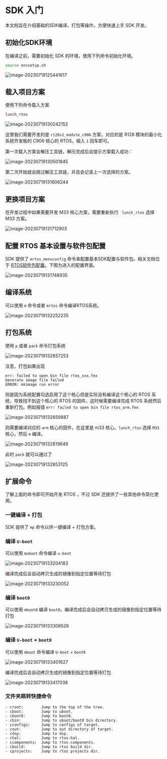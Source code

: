 # SDK 入门

本文档旨在介绍基础的SDK编译，打包等操作，方便快速上手 SDK 开发。

## 初始化SDK环境

在编译之前，需要初始化 SDK 的环境，使用下列命令初始化环境。

```bash
source envsetup.sh
```

![image-20230719125441617](assets/post/sdk_intro/image-20230719125441617.png)

## 载入项目方案

使用下列命令载入方案

```bash
lunch_rtos
```

![image-20230719130242152](assets/post/sdk_intro/image-20230719130242152.png)

这里我们需要开发的是 `r128s2_module_c906` 方案，对应的是 R128 模块的最小化系统开发板的 C906 核心的 RTOS。输入 `1` 回车即可。

第一次载入方案会解压工具链，解压完成后会提示方案载入成功：

![image-20230719130501845](assets/post/sdk_intro/image-20230719130501845.png)

第二次开始就会跳过解压工具链，并且会记录上一次选择的方案。

![image-20230719131606244](assets/post/sdk_intro/image-20230719131606244.png)

## 更换项目方案

在开发过程中如果需要开发 M33 核心方案，需要重新执行 ` lunch_rtos` 选择 M33 方案。

![image-20230719131712903](assets/post/sdk_intro/image-20230719131712903.png)

## 配置 RTOS 基本设置与软件包配置

SDK 提供了 `mrtos_menuconfig` 命令来配置基本SDK配置与软件包。相关文档位于 [RTOS软件包配置](https://yuzukihd.top/R128Module/#/sdk_base/rtos_package)。下图为进入的配置界面。

![image-20230719131748935](assets/post/sdk_intro/image-20230719131748935.png)

## 编译系统

可以使用 `m` 命令或者 `mrtos` 命令编译RTOS系统。

![image-20230719132252235](assets/post/sdk_intro/image-20230719132252235.png)

## 打包系统

使用 `p` 或者 `pack` 命令打包系统

![image-20230719132857253](assets/post/sdk_intro/image-20230719132857253.png)

注意，打包如果出现 

````
err: failed to open bin file rtos_xxx.fex
Generate image file failed
ERROR: mkimage run error
````

则是因为系统配置勾选启用了这个核心但是实际没有编译这个核心的 RTOS 系统，导致找不到这个核心的 RTOS 的固件。这时候需要编译完成 RTOS 系统然后重新打包。例如报错 `err: failed to open bin file rtos_arm.fex` 

![image-20230719132659887](assets/post/sdk_intro/image-20230719132659887.png)

则需要编译对应的 `arm` 核心的固件，在这里是 m33 核心。`lunch_rtos` 选择 `M33` 核心，然后 `m` 编译。

![image-20230719132819649](assets/post/sdk_intro/image-20230719132819649.png)

此时 `pack` 就可以通过了

![image-20230719132853125](assets/post/sdk_intro/image-20230719132853125.png)

## 扩展命令

了解上面的命令即可开始开发 RTOS ，不过 SDK 还提供了一些其他命令简化使用。

### 一键编译 + 打包

SDK 提供了 `mp` 命令以供一键编译 + 打包方案。

### 编译 `U-boot`

 可以使用 `muboot` 命令编译 `u-boot` 

![image-20230719133204183](assets/post/sdk_intro/image-20230719133204183.png)

编译完成后会自动拷贝生成的镜像到指定位置等待打包

![image-20230719133230052](assets/post/sdk_intro/image-20230719133230052.png)

### 编译 `boot0` 

可以使用 `mboot0` 编译 `boot0`，编译完成后会自动拷贝生成的镜像到指定位置等待打包

![image-20230719133308528](assets/post/sdk_intro/image-20230719133308528.png)

### 编译 `U-boot` + `boot0`

 可以使用 `mboot` 命令编译  `U-boot` + `boot0`

![image-20230719133401627](assets/post/sdk_intro/image-20230719133401627.png)

编译完成后会自动拷贝生成的镜像到指定位置等待打包

![image-20230719133417038](assets/post/sdk_intro/image-20230719133417038.png)

### 文件夹跳转快捷命令

```
- croot:        Jump to the top of the tree.
- cboot:        Jump to uboot.
- cboot0:       Jump to boot0.
- cbin:         Jump to uboot/boot0 bin directory.
- cconfigs:     Jump to configs of target.
- cout:         Jump to out directory of target.
- cdsp:         Jump to dsp.
- chal:         Jump to rtos-hal.
- ccomponents:  Jump to rtos-components.
- cbuild:       Jump to rtos build dir.
- cprojects:    Jump to rtos projects dir.
```

